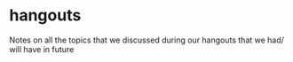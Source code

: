 hangouts
========

Notes on all the topics that we discussed during our hangouts that we had/ will have in future
